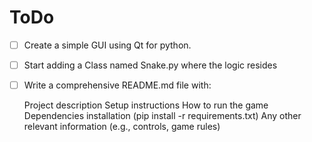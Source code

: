# ToDo

- [ ] Create a simple GUI using Qt for python.
- [ ] Start adding a Class named Snake.py where the logic resides
- [ ] Write a comprehensive README.md file with:

    Project description
    Setup instructions
    How to run the game
    Dependencies installation (pip install -r requirements.txt)
    Any other relevant information (e.g., controls, game rules)
